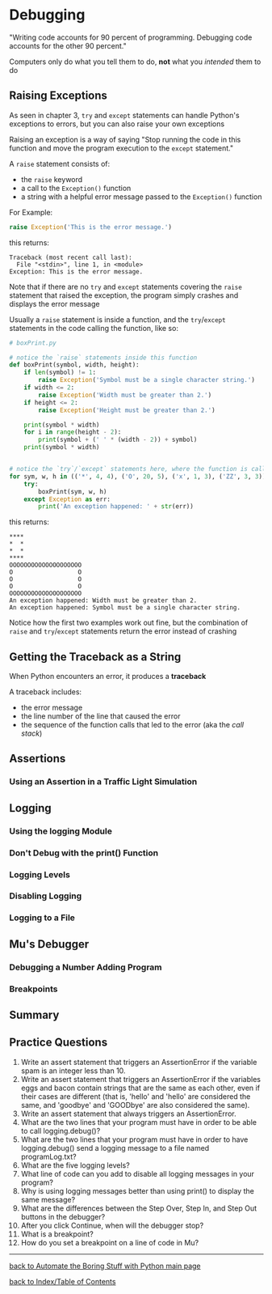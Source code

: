 # Debugging

"Writing code accounts for 90 percent of programming. Debugging code accounts for the 
other 90 percent."

Computers only do what you tell them to do, **not** what you *intended* them to do

## Raising Exceptions

As seen in chapter 3, `try` and `except` statements can handle Python's exceptions to errors, but 
you can also raise your own exceptions

Raising an exception is a way of saying "Stop running the code in this function and move the 
program execution to the `except` statement."

A `raise` statement consists of:
* the `raise` keyword
* a call to the `Exception()` function
* a string with a helpful error message passed to the `Exception()` function

For Example:
```python
raise Exception('This is the error message.')
```
this returns:
```
Traceback (most recent call last):
  File "<stdin>", line 1, in <module>
Exception: This is the error message.
```
Note that if there are no `try` and `except` statements covering the `raise` statement that raised 
the exception, the program simply crashes and displays the error message

Usually a `raise` statement is inside a function, and the `try`/`except` statements in the code 
calling the function, like so:
```python
# boxPrint.py

# notice the `raise` statements inside this function
def boxPrint(symbol, width, height):
    if len(symbol) != 1:
        raise Exception('Symbol must be a single character string.')
    if width <= 2:
        raise Exception('Width must be greater than 2.')
    if height <= 2:
        raise Exception('Height must be greater than 2.')

    print(symbol * width)
    for i in range(height - 2):
        print(symbol + (' ' * (width - 2)) + symbol)
    print(symbol * width)


# notice the `try`/`except` statements here, where the function is called
for sym, w, h in (('*', 4, 4), ('O', 20, 5), ('x', 1, 3), ('ZZ', 3, 3)):
    try:
        boxPrint(sym, w, h)
    except Exception as err:
        print('An exception happened: ' + str(err))
```
this returns:
```
****
*  *
*  *
****
OOOOOOOOOOOOOOOOOOOO
O                  O
O                  O
O                  O
OOOOOOOOOOOOOOOOOOOO
An exception happened: Width must be greater than 2.
An exception happened: Symbol must be a single character string.
```
Notice how the first two examples work out fine, but the combination of `raise` and `try`/`except` 
statements return the error instead of crashing


## Getting the Traceback as a String

When Python encounters an error, it produces a **traceback**

A traceback includes:
* the error message
* the line number of the line that caused the error
* the sequence of the function calls that led to the error (aka the *call stack*)


## Assertions

### Using an Assertion in a Traffic Light Simulation


## Logging

### Using the logging Module

### Don't Debug with the print() Function

### Logging Levels

### Disabling Logging

### Logging to a File


## Mu's Debugger

### Debugging a Number Adding Program

### Breakpoints


## Summary


## Practice Questions

1. Write an assert statement that triggers an AssertionError if the variable spam is an integer 
less than 10.
2. Write an assert statement that triggers an AssertionError if the variables eggs and bacon 
contain strings that are the same as each other, even if their cases are different (that is, 
'hello' and 'hello' are considered the same, and 'goodbye' and 'GOODbye' are also considered the 
same).
3. Write an assert statement that always triggers an AssertionError.
4. What are the two lines that your program must have in order to be able to call logging.debug()?
5. What are the two lines that your program must have in order to have logging.debug() send a 
logging message to a file named programLog.txt?
6. What are the five logging levels?
7. What line of code can you add to disable all logging messages in your program?
8. Why is using logging messages better than using print() to display the same message?
9. What are the differences between the Step Over, Step In, and Step Out buttons in the debugger?
10. After you click Continue, when will the debugger stop?
11. What is a breakpoint?
12. How do you set a breakpoint on a line of code in Mu?


---
[back to Automate the Boring Stuff with Python main page](atbswp.md)

[back to Index/Table of Contents](index.md)
